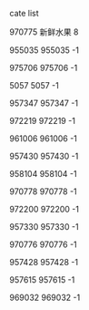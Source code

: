 cate list

970775 新鲜水果 8

955035 955035 -1

975706 975706 -1

5057 5057 -1

957347 957347 -1

972219 972219 -1

961006 961006 -1

957430 957430 -1

958104 958104 -1

970778 970778 -1

972200 972200 -1

957330 957330 -1

970776 970776 -1

957428 957428 -1

957615 957615 -1

969032 969032 -1

